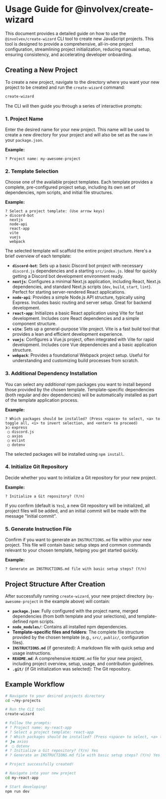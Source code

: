 # Usage Guide for @involvex/create-wizard

This document provides a detailed guide on how to use the `@involvex/create-wizard` CLI tool to create new JavaScript projects. This tool is designed to provide a comprehensive, all-in-one project configuration, streamlining project initialization, reducing manual setup, ensuring consistency, and accelerating developer onboarding.

## Creating a New Project

To create a new project, navigate to the directory where you want your new project to be created and run the `create-wizard` command:

```bash
create-wizard
```

The CLI will then guide you through a series of interactive prompts:

### 1. Project Name

Enter the desired name for your new project. This name will be used to create a new directory for your project and will also be set as the `name` in your `package.json`.

**Example:**

```
? Project name: my-awesome-project
```

### 2. Template Selection

Choose one of the available project templates. Each template provides a complete, pre-configured project setup, including its own set of dependencies, npm scripts, and initial file structures.

**Example:**

```
? Select a project template: (Use arrow keys)
> discord-bot
  nextjs
  node-api
  react-app
  vite
  vuejs
  webpack
```

The selected template will scaffold the entire project structure. Here's a brief overview of each template:

*   **`discord-bot`**: Sets up a basic Discord bot project with necessary `discord.js` dependencies and a starting `src/index.js`. Ideal for quickly getting a Discord bot development environment ready.
*   **`nextjs`**: Configures a minimal Next.js application, including React, Next.js dependencies, and standard Next.js scripts (`dev`, `build`, `start`, `lint`). Perfect for starting server-rendered React applications.
*   **`node-api`**: Provides a simple Node.js API structure, typically using Express. Includes basic routing and server setup. Great for backend development.
*   **`react-app`**: Initializes a basic React application using Vite for fast development. Includes core React dependencies and a simple component structure.
*   **`vite`**: Sets up a general-purpose Vite project. Vite is a fast build tool that provides a lean and efficient development experience.
*   **`vuejs`**: Configures a Vue.js project, often integrated with Vite for rapid development. Includes core Vue dependencies and a basic application structure.
*   **`webpack`**: Provides a foundational Webpack project setup. Useful for understanding and customizing build processes from scratch.

### 3. Additional Dependency Installation

You can select any *additional* npm packages you want to install beyond those provided by the chosen template. Template-specific dependencies (both regular and dev dependencies) will be automatically installed as part of the template application process.

**Example:**

```
? Which packages should be installed? (Press <space> to select, <a> to toggle all, <i> to invert selection, and <enter> to proceed)
❯◯ express
 ◯ discord.js
 ◯ axios
 ◯ eslint
 ◯ dotenv
```

The selected packages will be installed using `npm install`.

### 4. Initialize Git Repository

Decide whether you want to initialize a Git repository for your new project.

**Example:**

```
? Initialize a Git repository? (Y/n)
```

If you confirm (default is `Yes`), a new Git repository will be initialized, all project files will be added, and an initial commit will be made with the message "Initial commit".

### 5. Generate Instruction File

Confirm if you want to generate an `INSTRUCTIONS.md` file within your new project. This file will contain basic setup steps and common commands relevant to your chosen template, helping you get started quickly.

**Example:**

```
? Generate an INSTRUCTIONS.md file with basic setup steps? (Y/n)
```

## Project Structure After Creation

After successfully running `create-wizard`, your new project directory (`my-awesome-project` in the example above) will contain:

*   **`package.json`**: Fully configured with the project name, merged dependencies (from both template and your selections), and template-defined npm scripts.
*   **`node_modules/`**: Contains all installed npm dependencies.
*   **Template-specific files and folders**: The complete file structure provided by the chosen template (e.g., `src/`, `public/`, configuration files).
*   **`INSTRUCTIONS.md`** (if generated): A markdown file with quick setup and usage instructions.
*   **`README.md`**: A comprehensive `README.md` file for your new project, including project overview, setup, usage, and contribution guidelines.
*   **`.git/`** (if Git initialization was selected): The Git repository.

## Example Workflow

```bash
# Navigate to your desired projects directory
cd ~/my-projects

# Run the CLI tool
create-wizard

# Follow the prompts:
# ? Project name: my-react-app
# ? Select a project template: react-app
# ? Which packages should be installed? (Press <space> to select, <a> to toggle all, <i> to invert selection, and <enter> to proceed)
# ❯◉ axios
#  ◯ dotenv
# ? Initialize a Git repository? (Y/n) Yes
# ? Generate an INSTRUCTIONS.md file with basic setup steps? (Y/n) Yes

# Project successfully created!

# Navigate into your new project
cd my-react-app

# Start developing!
npm run dev
```